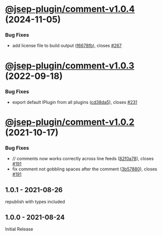 # [@jsep-plugin/comment-v1.0.4](https://github.com/EricSmekens/jsep/compare/@jsep-plugin/comment-v1.0.3...@jsep-plugin/comment-v1.0.4) (2024-11-05)


### Bug Fixes

* add license file to build output ([f6678fb](https://github.com/EricSmekens/jsep/commit/f6678fb0869188e9c9575fed231864f75e99af74)), closes [#267](https://github.com/EricSmekens/jsep/issues/267)

# [@jsep-plugin/comment-v1.0.3](https://github.com/EricSmekens/jsep/compare/@jsep-plugin/comment-v1.0.2...@jsep-plugin/comment-v1.0.3) (2022-09-18)


### Bug Fixes

* export default IPlugin from all plugins ([cd38da5](https://github.com/EricSmekens/jsep/commit/cd38da58e0a32d8cc05fe1e4ac3791459ee90986)), closes [#231](https://github.com/EricSmekens/jsep/issues/231)

# [@jsep-plugin/comment-v1.0.2](https://github.com/EricSmekens/jsep/compare/@jsep-plugin/comment-v1.0.1...@jsep-plugin/comment-v1.0.2) (2021-10-17)


### Bug Fixes

* // comments now works correctly across line feeds ([82f0a78](https://github.com/EricSmekens/jsep/commit/82f0a7862b10b381dbd344d1180a700f853001ad)), closes [#191](https://github.com/EricSmekens/jsep/issues/191)
* fix comment not gobbling spaces after the comment ([3b57880](https://github.com/EricSmekens/jsep/commit/3b5788010ee68a5bf098fc02128abcedcfe8896d)), closes [#191](https://github.com/EricSmekens/jsep/issues/191)

## 1.0.1 - 2021-08-26
republish with types included

## 1.0.0 - 2021-08-24
Initial Release
